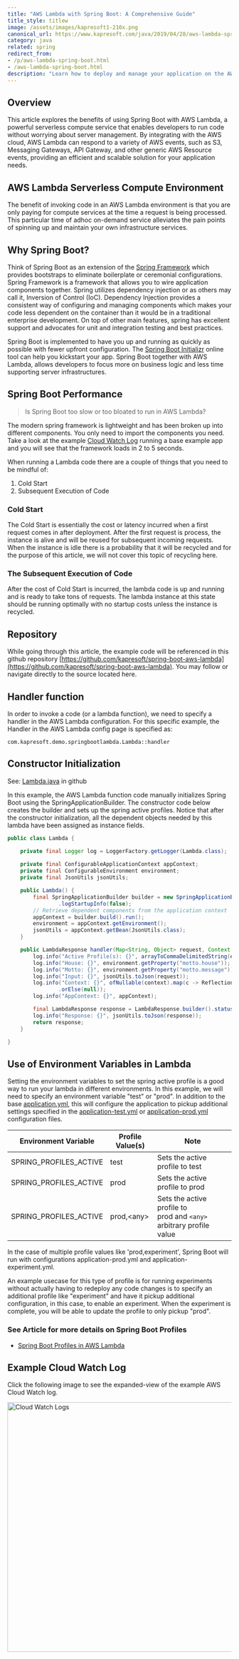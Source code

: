 ```yaml
---
title: "AWS Lambda with Spring Boot: A Comprehensive Guide"
title_style: titlew
image: /assets/images/kapresoft1-210x.png
canonical_url: https://www.kapresoft.com/java/2019/04/28/aws-lambda-spring-boot.html
category: java
related: spring
redirect_from:
- /p/aws-lambda-spring-boot.html
- /aws-lambda-spring-boot.html
description: "Learn how to deploy and manage your application on the AWS cloud with AWS Lambda and Spring Boot integration. Discover the benefits in this guide."
---
```


## Overview

This article explores the benefits of using Spring Boot with AWS Lambda, a powerful serverless compute service that enables developers to run code without worrying about server management. By integrating with the AWS cloud, AWS Lambda can respond to a variety of AWS events, such as S3, Messaging Gateways, API Gateway, and other generic AWS Resource events, providing an efficient and scalable solution for your application needs.  

<!--excerpt-->

## AWS Lambda Serverless Compute Environment

The benefit of invoking code in an AWS Lambda environment is that you are only paying for compute services at the time a request is being processed. This particular time of adhoc on-demand service alleviates the pain points of spinning up and maintain your own infrastructure services.

## Why Spring Boot?

Think of Spring Boot as an extension of the [Spring Framework](https://spring.io/projects/spring-framework) which provides bootstraps to eliminate boilerplate or ceremonial configurations.  Spring Framework is a framework that allows you to wire application components together.  Spring utilizes dependency injection or as others may call it, Inversion of Control (IoC).  Dependency Injection provides a consistent way of configuring and managing components which makes your code less dependent on the container than it would be in a traditional enterprise development. On top of other main features, spring has excellent support and advocates for unit and integration testing and best practices. 

Spring Boot is implemented to have you up and running as quickly as possible with fewer upfront configuration. The [Spring Boot Initializr](https://start.spring.io/) online tool can help you kickstart your app.  Spring Boot together with AWS Lambda, allows developers to focus more on business logic and less time supporting server infrastructures.

## Spring Boot Performance

>Is Spring Boot too slow or too bloated to run in AWS Lambda?

The modern spring framework is lightweight and has been broken up into different components.  You only need to import the components you need.  Take a look at the example [Cloud Watch Log](https://cdngh.kapresoft.com/img/spring-boot-demo-cloudwatch-log.gif) running a base example app and you will see that the framework loads in 2 to 5 seconds.  

When running a Lambda code there are a couple of things that you need to be mindful of:
1. Cold Start
2. Subsequent Execution of Code

### Cold Start

The Cold Start is essentially the cost or latency incurred when a first request comes in after deployment. After the first request is process, the instance is alive and will be reused for subsequent incoming requests.  When the instance is idle there is a probability that it will be recycled and for the purpose of this article, we will not cover this topic of recycling here.

### The Subsequent Execution of Code

After the cost of Cold Start is incurred, the lambda code is up and running and is ready to take tons of requests.  The lambda instance at this state should be running optimally with no startup costs unless the instance is recycled.

## Repository

While going through this article, the example code will be referenced in this github repository [https://github.com/kapresoft/spring-boot-aws-lambda](https://github.com/kapresoft/spring-boot-aws-lambda).  You may follow or navigate directly to the source located here.

## Handler function

In order to invoke a code (or a lambda function), we need to specify a handler in the AWS Lambda configuration. For this specific example, the Handler in the AWS Lambda config page is specified as:

```
com.kapresoft.demo.springbootlambda.Lambda::handler
```

## Constructor Initialization

See: [Lambda.java](https://github.com/kapresoft/spring-boot-aws-lambda/blob/master/src/main/java/com/kapresoft/demo/springbootlambda/Lambda.java) in github

In this example, the AWS Lambda function code manually initializes Spring Boot using the SpringApplicationBuilder. The constructor code below creates the builder and sets up the spring active profiles.  Notice that after the constructor initialization, all the dependent objects needed by this lambda have been assigned as instance fields.

```java
public class Lambda {

    private final Logger log = LoggerFactory.getLogger(Lambda.class);
    
    private final ConfigurableApplicationContext appContext;
    private final ConfigurableEnvironment environment;
    private final JsonUtils jsonUtils;

    public Lambda() {
        final SpringApplicationBuilder builder = new SpringApplicationBuilder(Application.class)
                .logStartupInfo(false);
        // Retrieve dependent components from the application context
        appContext = builder.build().run();
        environment = appContext.getEnvironment();
        jsonUtils = appContext.getBean(JsonUtils.class);
    }

    public LambdaResponse handler(Map<String, Object> request, Context context) {
        log.info("Active Profile(s): {}", arrayToCommaDelimitedString(environment.getActiveProfiles()));
        log.info("House: {}", environment.getProperty("motto.house"));
        log.info("Motto: {}", environment.getProperty("motto.message"));
        log.info("Input: {}", jsonUtils.toJson(request));
        log.info("Context: {}", ofNullable(context).map(c -> ReflectionToStringBuilder.toString(c, ToStringStyle.MULTI_LINE_STYLE))
                .orElse(null));
        log.info("AppContext: {}", appContext);

        final LambdaResponse response = LambdaResponse.builder().status("success").build();
        log.info("Response: {}", jsonUtils.toJson(response));
        return response;
    }

}
```

## Use of Environment Variables in Lambda

Setting the environment variables to set the spring active profile is a good way to run your lambda in different environments. In this example, we will need to specify an environment variable "test" or "prod".  In addition to the base [application.yml](https://github.com/kapresoft/spring-boot-aws-lambda/blob/master/src/main/resources/application.yml), this will configure the application to pickup additional settings specified in the [application-test.yml](https://github.com/kapresoft/spring-boot-aws-lambda/blob/master/src/main/resources/application-test.yml) or [application-prod.yml](https://github.com/kapresoft/spring-boot-aws-lambda/blob/master/src/main/resources/application-prod.yml) configuration files.

| Environment Variable | Profile Value(s)  | Note |
|---|---|---|
| SPRING_PROFILES_ACTIVE | test | Sets the active profile to test |
| SPRING_PROFILES_ACTIVE | prod | Sets the active profile to prod |
| SPRING_PROFILES_ACTIVE | prod,\<any> | Sets the active profile to<br/>prod and `<any>` arbitrary profile value |

In the case of multiple profile values like 'prod,experiment', Spring Boot will run with configurations application-prod.yml and application-experiment.yml.

An example usecase for this type of profile is for running experiments without actually having to redeploy any code changes is to specify an additional profile like "experiment" and have it pickup additional configuration, in this case, to enable an experiment.  When the experiment is complete, you will be able to update the profile to only pickup "prod".

### See Article for more details on Spring Boot Profiles
* [Spring Boot Profiles in AWS Lambda](/java/2019/10/20/aws-lambda-spring-boot-profiles.html)

## Example Cloud Watch Log

Click the following image to see the expanded-view of the example AWS Cloud Watch log.

<a target="_blank" href="https://cdngh.kapresoft.com/img/spring-boot-demo-cloudwatch-log.gif"><img width="560" src="https://cdngh.kapresoft.com/img/spring-boot-demo-cloudwatch-log.gif" alt="Cloud Watch Logs"/></a>

